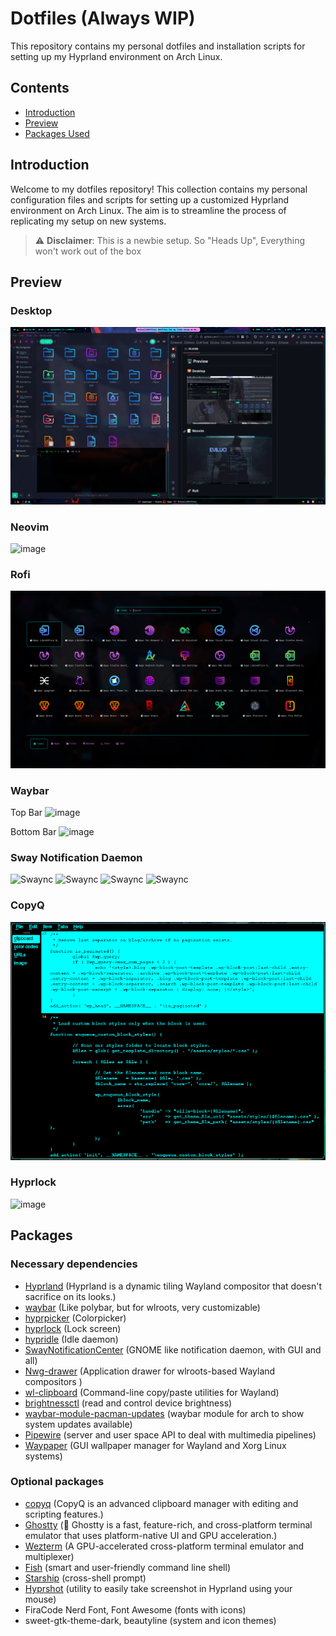 # Dotfiles (Always WIP)

This repository contains my personal dotfiles and installation scripts for setting up my Hyprland environment on Arch Linux.

## Contents

- [Introduction](#introduction)
- [Preview](#preview)
- [Packages Used](#packages)

## Introduction

Welcome to my dotfiles repository! This collection contains my personal configuration files and scripts for setting up a customized Hyprland environment on Arch Linux. The aim is to streamline the process of replicating my setup on new systems.

> ⚠️ **Disclaimer**: This is a newbie setup. So "Heads Up", Everything won't work out of the box

## Preview

### Desktop

![image](https://github.com/EviLuci/dotfiles/blob/main/screenshots/desktop.png)

### Neovim

![image](https://github.com/EviLuci/dotfiles/blob/main/screenshots/neovim.png)

### Rofi

![image](https://github.com/EviLuci/dotfiles/blob/main/screenshots/rofi.png)

### Waybar

Top Bar
![image](https://github.com/EviLuci/dotfiles/blob/main/screenshots/top-bar.png)

Bottom Bar
![image](https://github.com/EviLuci/dotfiles/blob/main/screenshots/bottom-bar.png)

### Sway Notification Daemon

<img src="https://github.com/EviLuci/dotfiles/blob/main/screenshots/swaync.png" alt="Swaync" width="150"/> <img src="https://github.com/EviLuci/dotfiles/blob/main/screenshots/swaync_menu.png" alt="Swaync" width="150"/> <img src="https://github.com/EviLuci/dotfiles/blob/main/screenshots/swaync_menu2.png" alt="Swaync" width="150"/> <img src="https://github.com/EviLuci/dotfiles/blob/main/screenshots/swaync_mpris.png" alt="Swaync" width="150"/>

### CopyQ

![image](https://github.com/EviLuci/dotfiles/blob/main/screenshots/CopyQ.png)

### Hyprlock

![image](https://github.com/EviLuci/dotfiles/blob/main/screenshots/hyprlock.png)

## Packages

### Necessary dependencies

- [Hyprland](https://github.com/vaxerski/Hyprland/) (Hyprland is a dynamic tiling Wayland compositor that doesn't sacrifice on its looks.)
- [waybar](https://github.com/Alexays/Waybar/) (Like polybar, but for wlroots, very customizable)
- [hyprpicker](https://github.com/hyprwm/hyprpicker) (Colorpicker)
- [hyprlock](https://github.com/hyprwm/hyprlock) (Lock screen)
- [hypridle](https://github.com/hyprwm/hypridle) (Idle daemon)
- [SwayNotificationCenter](https://github.com/ErikReider/SwayNotificationCenter) (GNOME like notification daemon, with GUI and all)
- [Nwg-drawer](https://github.com/nwg-piotr/nwg-drawer) (Application drawer for wlroots-based Wayland compositors )
- [wl-clipboard](https://github.com/bugaevc/wl-clipboard) (Command-line copy/paste utilities for Wayland)
- [brightnessctl](https://github.com/Hummer12007/brightnessctl) (read and control device brightness)
- [waybar-module-pacman-updates](https://github.com/coffebar/waybar-module-pacman-updates) (waybar module for arch to show system updates available)
- [Pipewire](https://github.com/PipeWire/pipewire) (server and user space API to deal with multimedia pipelines)
- [Waypaper](https://github.com/anufrievroman/waypaper) (GUI wallpaper manager for Wayland and Xorg Linux systems)

### Optional packages

- [copyq](https://hluk.github.io/CopyQ/) (CopyQ is an advanced clipboard manager with editing and scripting features.)
- [Ghostty](https://github.com/ghostty-org/ghostty) (👻 Ghostty is a fast, feature-rich, and cross-platform terminal emulator that uses platform-native UI and GPU acceleration.)
- [Wezterm](https://wezfurlong.org/wezterm/) (A GPU-accelerated cross-platform terminal emulator and multiplexer)
- [Fish](https://github.com/fish-shell/fish-shell) (smart and user-friendly command line shell)
- [Starship](https://github.com/starship/starship) (cross-shell prompt)
- [Hyprshot](https://github.com/Gustash/Hyprshot) (utility to easily take screenshot in Hyprland using your mouse)
- FiraCode Nerd Font, Font Awesome (fonts with icons)
- sweet-gtk-theme-dark, beautyline (system and icon themes)
